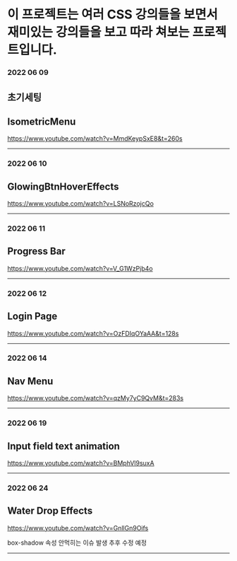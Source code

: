 # 이 프로젝트는 여러 CSS 강의들을 보면서 <br/> 재미있는 강의들을 보고 따라 쳐보는 프로젝트입니다.

### 2022 06 09

## 초기세팅

## IsometricMenu

https://www.youtube.com/watch?v=MmdKeypSxE8&t=260s

---

### 2022 06 10

## GlowingBtnHoverEffects

https://www.youtube.com/watch?v=LSNoRzojcQo

---

### 2022 06 11

## Progress Bar

https://www.youtube.com/watch?v=V_G1WzPjb4o

---

### 2022 06 12

## Login Page

https://www.youtube.com/watch?v=OzFDIqOYaAA&t=128s

---

### 2022 06 14

## Nav Menu

https://www.youtube.com/watch?v=qzMy7yC9QvM&t=283s

---

### 2022 06 19

## Input field text animation

https://www.youtube.com/watch?v=BMphVl9suxA

---
### 2022 06 24

## Water Drop Effects

https://www.youtube.com/watch?v=GnllGn9Oifs

box-shadow 속성 안먹히는 이슈 발생
추후 수정 예정

---